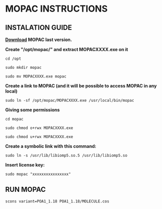 # MOPAC INSTRUCTIONS

## INSTALATION GUIDE

**[Download](http://openmopac.net/downloads.html) MOPAC last version.**

**Create "/opt/mopac/" and extract MOPACXXXX.exe on it**
```
cd /opt
```
```
sudo mkdir mopac
```
```
sudo mv MOPACXXXX.exe mopac
```
**Create a link to MOPAC (and it will be possible to access MOPAC in any local)**
```
sudo ln -sf /opt/mopac/MOPACXXXX.exe /usr/local/bin/mopac
```
**Giving some permissions**
```
cd mopac
```
```
sudo chmod o+rwx MOPACXXXX.exe
```
```
sudo chmod u+rwx MOPACXXXX.exe
```
**Create a symbolic link with this command:**
```
sudo ln -s /usr/lib/libiomp5.so.5 /usr/lib/libiomp5.so
```
**Insert license key:**
```
sudo mopac "xxxxxxxxxxxxxxxx"
```
## RUN MOPAC
```
scons variant=POA1_1.18 POA1_1.18/MOLECULE.cos
```